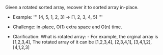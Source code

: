 Given a rotated sorted array, recover it to sorted array in-place.

- Example:
'''
[4, 5, 1, 2, 3] -> [1, 2, 3, 4, 5]
'''

- Challenge: in-place, O(1) extra space and O(n) time.

- Clarification: What is rotated array:
        - For example, the orginal array is [1,2,3,4], The rotated array of it can be [1,2,3,4], [2,3,4,1], [3,4,1,2], [4,1,2,3]
